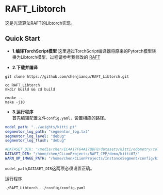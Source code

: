 # RAFT_Libtorch
这是光流算法RAFT的Libtorch实现。

## Quick Start
* **1.编译TorchScript模型**
    这里通过TorchScript编译器将原来的Pytorch模型转换为Libtorch模型，过程请参考我修改的
[RAFT](https://github.com/chenjianqu/RAFT)  

* **2.下载并编译**   
```shell
git clone https://github.com/chenjianqu/RAFT_Libtorch.git

cd RAFT_Libtorch
mkdir build && cd build

cmake ..
make -j10
```
* **3.运行程序**  
首先编辑配置文件`config.yaml`，设置相应的路径。
```yaml
model_path: "../weights/kitti.pt"
segmentor_log_path: "segmentor_log.txt"
segmentor_log_level: "debug"
segmentor_log_flush: "debug"

#DATASET_DIR: "/media/chen/EC4A17F64A17BBF0/datasets/kitti/odometry/colors/07/image_2/"
DATASET_DIR: "/home/chen/CLionProjects/RAFT_CPP/demo/kitti07/"
WARN_UP_IMAGE_PATH: "/home/chen/CLionProjects/InstanceSegment/config/kitti.png"
```
`model_path`,`DATASET_DIR`这两项必须设置正确。
  
运行程序
```shell
./RAFT_Libtorch ../config/config.yaml
```




